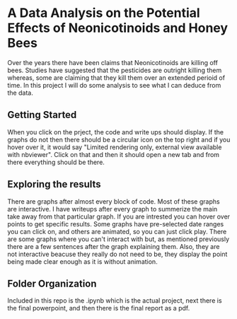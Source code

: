 # A Data Analysis on the Potential Effects of Neonicotinoids and Honey Bees

Over the years there have been claims that Neonicotinoids are killing off bees. Studies have suggested that the pesticides are outright killing them 
whereas, some are claiming that they kill them over an extended perioid of time. In this project I will do some analysis to see what I can deduce from the data.

## Getting Started
When you click on the prject, the code and write ups should display. If the graphs do not then there should be a circular icon on the top right
and if you hover over it, it would say "Limited rendering only, external view available with nbviewer". Click on that and then it should open a new tab and from there everything should be there. 

## Exploring the results
There are graphs after almost every block of code. Most of these graphs are interactive. I have writeups after every graph to summerize the main take away
from that particular graph. If you are intrested you can hover over points to get specific results. Some graphs have pre-selected date ranges you can click on,
and others are animated, so you can just click play. There are some graphs where you can't interact with but, as mentioned previously there are a few sentences
after the graph explaining them. Also, they are not interactive beacuse they really do not need to be, they display the point being made clear enough as it is without animation.

## Folder Organization
Included in this repo is the .ipynb which is the actual project, next there is the final powerpoint, and then there is the final report as a pdf. 
